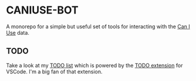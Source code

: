 # CANIUSE-BOT

A monorepo for a simple but useful set of tools for interacting with the [Can I Use](https://caniuse.com/) data.

## TODO

Take a look at my [TODO list](./TODO) which is powered by the 
[TODO extension](https://marketplace.visualstudio.com/items?itemName=fabiospampinato.vscode-todo-plus) for VSCode.
I'm a big fan of that extension.